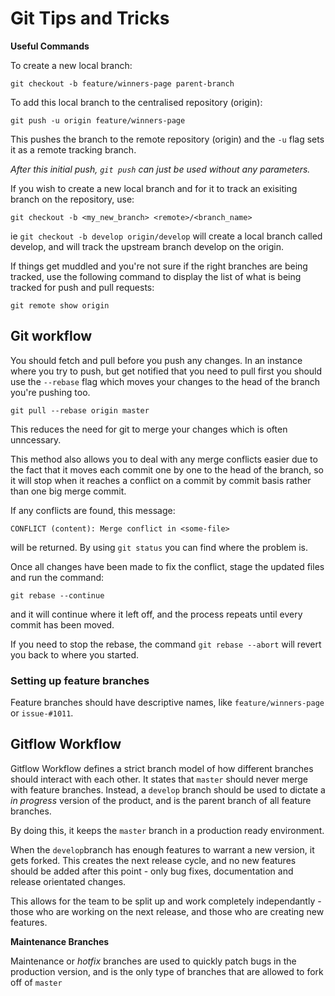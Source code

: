 # Git Tips and Tricks
**Useful Commands**

To create a new local branch:
```
git checkout -b feature/winners-page parent-branch
```
To add this local branch to the centralised repository (origin):
```
git push -u origin feature/winners-page
``` 
This pushes the branch to the remote repository (origin) and the `-u` flag sets it as a remote tracking branch.

*After this initial push, `git push` can just be used without any parameters.*


If you wish to create a new local branch and for it to track an exisiting branch on the repository, use:
```
git checkout -b <my_new_branch> <remote>/<branch_name>
```
ie `git checkout -b develop origin/develop` will create a local branch called develop, and will track the upstream branch develop on the origin.

If things get muddled and you're not sure if the right branches are being tracked, use the following command to display the list of what is being tracked for push and pull requests:
```
git remote show origin
```

## Git workflow

You should fetch and pull before you push any changes. In an instance where you try to push,
but get notified that you need to pull first you should use the `--rebase` flag which moves your changes to the head of the branch you're pushing too.

`git pull --rebase origin master`

This reduces the need for git to merge your changes which is often unncessary. 

This method also allows you to deal with any merge conflicts easier due to the fact that it moves each commit one by one to the head of the branch, 
so it will stop when it reaches a conflict on a commit by commit basis rather than one big merge commit.

If any conflicts are found, this message:
```
CONFLICT (content): Merge conflict in <some-file>
``` 
will be returned. By using `git status` you can find where the problem is.

Once all changes have been made to fix the conflict, stage the updated files and run the command:

```
git rebase --continue
```
and it will continue where it left off, and the process repeats until every commit has been moved.

If you need to stop the rebase, the command `git rebase --abort` will revert you back to where you started.


### Setting up feature branches
Feature branches should have descriptive names, like `feature/winners-page` or `issue-#1011`.





## Gitflow Workflow
Gitflow Workflow defines a strict branch model of how different branches should interact with each other. 
It states that `master` should never merge with feature branches. Instead, a `develop` branch should be used to dictate a *in progress* version of the product, and is the parent branch of all feature branches.

By doing this, it keeps the `master` branch in a production ready environment.

When the `develop`branch has enough features to warrant a new version, it gets forked. 
This creates the next release cycle, and no new features should be added after this point - only bug fixes, documentation and release orientated changes.

This allows for the team to be split up and work completely independantly - those who are working on the next release, 
and those who are creating new features.

**Maintenance Branches**

Maintenance or *hotfix* branches are used to quickly patch bugs in the production version, and is the only type of branches that are allowed to fork off of `master`
